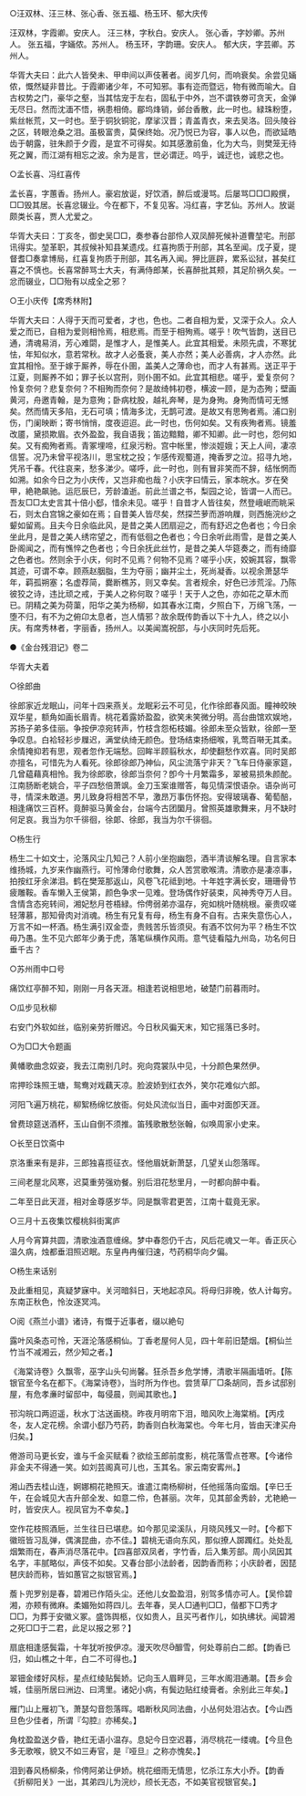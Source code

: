 <!-- { "loadSidebar": true } -->
○汪双林、汪三林、张心香、张五福、杨玉环、郁大庆传

汪双林，字霞卿。安庆人。
汪三林，字秋白。安庆人。
张心香，字妙卿。苏州人。
张五福，字婳侬。苏州人。
杨玉环，字韵珊。安庆人。
郁大庆，字芸卿。苏州人。

华胥大夫曰：此六人皆癸未、甲申间以声伎著者。阅岁几何，而响衰矣。余尝见婳侬，慨然疑非昔比。于霞卿诸少年，不可知邪。事有迩而暨远，物有微而喻大。自古权势之门，豪华之壑，当其怙宠于左右，固私于中外，岂不谓铁劵可贪天，金弹无尽日。然而沈湎不悟，祸患相倚。郿坞烽销，邺台香散，此一时也。緑珠粉堕，紫丝帐荒，又一时也。至于铜狄铜驼，摩挲汉晋；青盖青衣，来去吴洛。回头陵谷之区，转眼沧桑之泪。虽极富贵，莫保终始。况乃悦已为容，事人以色，而欲延皓齿于朝露，驻朱颜于夕霞，是宜不可得矣。如其感激前鱼，化为大鸟，则樊笼无待死之翼，而江湖有相忘之波。余为是言，世必谓迂。呜乎，诚迂也，诚悲之也。

○孟长喜、冯红喜传

孟长喜，字蕙香。扬州人。豪宕放诞，好饮酒，醉后或漫骂。后屡骂□□□殿撰，□□毁其居。长喜忿辍业。今在都下，不复见客。冯红喜，字艺仙。苏州人。放诞颇类长喜，贾人尤爱之。

华胥大夫曰：丁亥冬，御史吴□□，奏参春台部伶人双凤醉死候补道曹堃宅。刑部讯得实。堃革职，其叔候补知县某遗戍。红喜拘质于刑部，其名至闻。戊子夏，提督耆□奏拿博局，红喜复拘质于刑部，其名再入闻。狎比匪辟，累系讼狱，甚矣红喜之不慎也。长喜常醉骂士大夫，有满侍郎某，长喜醉批其颊，其足阶祸久矣。一忿而辍业，□□殆有以成全之邪？

○王小庆传【席秀林附】

华胥大夫曰：人得于天而可爱者，才也，色也。二者自相为爱，又深于众人。众人爱之而已，自相为爱则相怜焉，相悲焉。而至于相殉焉。嗟乎！吹气皆韵，送目已通，清魂易消，芳心难閟，是惟才人，是惟美人。此宜其相爱。未陨先虞，不寒犹怯，年知似水，意若常秋。故才人必蚤衰，美人亦然；美人必善病，才人亦然。此宜其相怜。至于嫁于厮养，辱在仆圉，盖美人之薄命也，而才人有甚焉。送正平于江夏，则厮养不如；罪子长以宫刑，则仆圉不如。此宜其相悲。嗟乎，爱复奈何？怜复奈何？悲复奈何？不相殉而奈何？是故绮帏初卷，横波一顾，是为态殉；壁画黄河，舟邀青翰，是为意殉；卧病枕股，越礼奔琴，是为身殉。身殉而情可无憾矣。然而情天多陷，无石可填；情海多沈，无鹊可渡。是故又有思殉者焉。浦口别伤，门阑映断；寄书悄悄，度夜迢迢。此一时也，伤何如矣。又有疾殉者焉。镜羞改靥，黛损欺眉。衣外盈盈，我自语我；笛边黯黯，卿不知卿。此一时也，怨何如矣。又有痴殉者焉。青冢埋啼，红泉污粉。宫中帐里，惨淡娙娥；天上人间，凄凉信誓。况乃未曾平视洛川，思宝枕之投；乍感传观蜀道，掩香罗之泣。招寻九地，凭吊千春。代往哀来，愁多涕少。嗟呼，此一时也，则有冒非笑而不辞，结怅惘而如溯。如余今日之为小庆传，又岂非痴也哉？小庆字曰情云，家本皖水。岁在癸甲，絶艳飙驰。运厄辰巳，芳龄溘逝。前此兰谱之书，梨园之论，皆谓一人而已。吾友□□太史言其十倍小郄，惜余未见。嗟乎！自昔才人皆往矣，然登峨岷而眺采石，则太白宫锦之豪如在焉；自昔美人皆尽矣，然探苎萝而游响屧，则西施浣纱之颦如留焉。且夫今日余临此风，是昔之美人团扇迎之，而有舒迟之色者也；今日余坐此月，是昔之美人绣帘望之，而有低徊之色者也；今日余听此雨雪，是昔之美人卧阁闻之，而有憔悴之色者也；今日余抚此丝竹，是昔之美人华筵奏之，而有绮靡之色者也。然则余于小庆，何时不见焉？何物不见焉？嗟乎小庆，姣婉其容，飘零其迹，可谓不幸。顾燕赵胭脂，生为夺丽；幽并尘土，死尚凝香。以视余萧瑟华年，羁孤朔塞；名虚荐简，爨断樵苏，则又幸矣。言者规余，好色已涉荒淫。乃陈彼狡之诗，违比顽之戒，于美人之称何取？嗟乎！天于人之色，亦如花之草木而已。阴精之美为荷蕖，阳华之美为杨柳，如其春水江南，夕照白下，万绵飞荡，一堕不归，有不为之俯卬太息者，岂人情邪？故余既传韵香以下十九人，终之以小庆。有席秀林者，字丽香，扬州人。以美闻嵩祝部，与小庆同时先后死。

●《金台残泪记》卷二

华胥大夫着

○徐郎曲

徐郎家近龙眠山，问年十四来燕关。龙眠彩云不可见，化作徐郎春风面。瞳神皎映双华星，额角如画长眉青。桃花着露娇盈盈，欲笑未笑微分明。高台曲馆欢娱地，苏扬子弟多佳丽。争按伊凉宛转声，竹枝含怨柘枝媚。徐郎未至众皆默，徐郎一至争叹息。白袷轻衫步屧迟，满堂纨绮无颜色。登场结束扬细喉，乳莺百啭无其柔。余情掩抑若有思，观者忽作无端愁。回眸半顾翦秋水，却使翻愁作欢喜。同时吴郎亦擅名，可惜先为人看死。徐郎徐郎乃神仙，风尘流落宁非天？飞车日侍豪家筵，几曾藴藉真相怜。我为徐郎歌，徐郎当奈何？卽今十月繁霜多，翠被易损朱颜酡。江南肠断老姚合，平子四愁倍萧飒。金刀玉案谁赠答，每见情深恨语杂。语杂尚可寻，情深未敢道。男儿致身将相苦不早，激昂万事伤怀抱。安得玻璃春、葡萄醅，相逢痛饮三百杯。竟醉驱马黄金台，台端今古团圞月。曾照英雄歌舞来，月不缺时何足哀。我当为尔千徘徊，徐郞、徐郎，我当为尔千徘徊。

○杨生行

杨生二十如文士，沦落风尘几知己？人前小坐抱幽怨，酒半清谈解名理。自言家本维扬城，九岁来作幽燕行。可怜薄命付歌舞，众人苦赏歌喉清。清歌亦是凄凉事，拍按红牙余涕泪。鹤在樊笼那返山，风卷飞花祗到地。十年姓字满长安，珊珊骨节疲雕鞍。香车懒入王侯第，颜色争求一见难。登场偶作好装束，风神秀夺万人目。含情含态宛转间，湘妃愁月苍梧緑。伶俜弱弟亦温存，宛如桃叶随桃根。豪贵叹嗟轻薄慕，那知骨肉对消魂。杨生有兄复有母，杨生有身不自有。古来失意伤心人，万言不如一杯酒。杨生满引双金壶，贵贱苦乐皆须臾。有酒不饮何为平？杨生不饮毋乃愚。生不见六郎年少勇于虎，落笔纵横作风雨。意气徒看隘九州岛，功名何日垂千古？

○苏州雨中口号

痛饮红亭醉不知，刚刚一月各天涯。相逢若说相思地，破楚门前暮雨时。

○瓜步见秋柳

右安门外软如丝，临别亲劳折赠迟。今日秋风徧天末，知它摇落已多时。

○为□□大令题画

黄幡歌曲念奴姿，我去江南别几时。宛向霓裳队中见，十分颜色果然伊。

帘押珍珠照王塘，鸳鸯对戏藕天凉。脸波娇到红衣外，笑尔花难似六郎。

河阳飞遍万桃花，柳絮杨绵忆放衙。何处风流似当日，画中对面卽天涯。

曾费琼筵送酒杯，玉山自倒不须推。笛残歌散愁张翰，似唤周家小史来。

○长至日饮斋中

京洛重来有是非，三郎独喜揽征衣。怪他眉妩新萧瑟，几望关山怨落晖。

三间老屋北风寒，迟莫重劳强劝餐。别后泪花愁里月，一时都向醉中看。

二年至日此天涯，相对金尊感岁华。同是飘零君更苦，江南十载竟无家。

○三月十五夜集饮樱桃斜街寓庐

人月今宵算共圆，清歌浊酒意缠绵。梦中春怨仍千古，风后花魂又一年。香正灰心温久病，烛都垂泪照迟眠。东皇冉冉催归速，芍药桐华向夕偏。

○杨生来话别

及此重相见，真疑梦寐中。关河暗斜日，天地起凉风。将母归非晚，依人计每穷。东南正秋色，怜汝逐冥鸿。

○阅《燕兰小谱》诸诗，有慨于近事者，缀以絶句

露叶风条态可怜，天涯沦落感桐仙。丁香老屋何人见，四十年前旧楚烟。【桐仙兰竹当不减湘云，然少知之者。】

《海棠诗卷》久飘零，巫字山头句尚馨。狂杀吾乡危学博，清歌半隔画墙听。【陈银官至今名在都下。《海棠诗卷》，当时所为作也。尝赁草厂□条胡同，吾乡试邸别屋，有危孝亷时留邸中，每侵晨，则闻其歌也。】

邗沟皖口两迢遥，秋水丁沽送画桡。昨夜月明帘下泪，暗风吹上海棠梢。【丙戍冬，友人定花榜。余谓小郄乃芍药，韵香则白秋海棠也。今年七月，皆由天津买舟归矣。】

倦游司马更长安，谁与千金买赋看？欲绘玉郎前度影，桃花落雪点苍寒。【今诸伶非金夫不得通一笑。如刘芸阁真可儿也，玉其名。家云南安寗州。】

湘山西去桂山连，婀娜桐花艳照天。谁遣江南杨柳树，任他摇落向蛮烟。【辛巳壬午，在会城见大吉升部全发、如意二伶，色甚丽。次年，见其部金秀龄，尤艳絶一时，皆安庆人。视凤官为不幸矣。】

空作花枝照酒巵，兰生往日已堪悲。如今那见梁溪队，月晓风残又一时。【今都下徽班皆习乱弹，偶演昆曲，亦不佳。】碧桃无语向东风，那似撩人踯躅红。处处乱烟繁雨在，春声消尽落花中。【四喜部双凤者，字竹香，后入集芳部。周小凤因其名字，丰腻略似，声伎不如矣。又春台部小法龄者，因韵香而称；小庆龄者，因琵琶庆龄而称，皆如蕙官之拟银官焉。】

薝卜兜罗别是春，碧湘已作陌头尘。还他儿女盈盈泪，别驾多情亦可人。【吴伶碧湘，亦颊有微麻。柔媚殆如蒋四儿。去年春，吴人□通判□□，偕都下□秀才□□，为葬于安徽义冢。盛饰舆柩，仪如贵人，且买丐者作儿，如执绋状。闻碧湘之死□□于二君，此足以报之邪？】

扇底相逢感鬓霜，十年犹听按伊凉。漫天吹尽釄雪，何处尊前白二郎。【韵香已归，如山樵之十年，白二不可得也。】

翠钿金缕好风标，星点红绫贴鬓娇。记向玉人眉畔见，三年水阁泪通潮。【吾乡会城，佳丽所居曰洲边、曰湾里。诸妃小病，有鬓边贴红绫膏者。余别此三年矣。】

雁门山上雁初飞，萧瑟勾音怨落晖。唱断秋风同法曲，小丛何处泪沾衣。【今山西旦色少佳者，所谓『勾腔』亦稀矣。】

角枕盈盈送夕昏，艳红无语小温存。息妃今日空迟暮，消尽桃花一缕魂。【今旦色多无歌喉，貌又不如三寿官，是『哑旦』之称亦愧矣。】

泪到春风杨柳条，伶俜阿弟让伊娇。桃花细雨无情思，忆杀江东大小乔。【韵香《折柳阳关》一出，其弟四儿为浣纱，颀长无态，不如美官视银官矣。】


